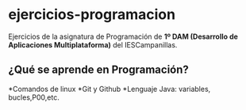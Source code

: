# ejercicios-programacion
Ejercicios de la asignatura de Programación de **1º DAM (Desarrollo de Aplicaciones Multiplataforma)** del IESCampanillas.

## ¿Qué se aprende en Programación?

*Comandos de linux
*Git y Github
*Lenguaje Java: variables, bucles,P00,etc.
